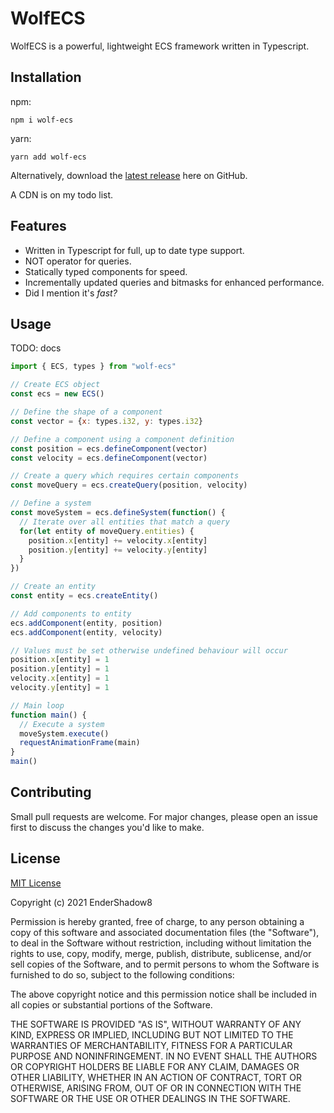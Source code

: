 # WolfECS

WolfECS is a powerful, lightweight ECS framework written in Typescript.

## Installation

npm:
```
npm i wolf-ecs
```
yarn:
```
yarn add wolf-ecs
```
Alternatively, download the [latest release](https://github.com/EnderShadow8/wolf-ecs/releases) here on GitHub.

A CDN is on my todo list.

## Features

- Written in Typescript for full, up to date type support.
- NOT operator for queries.
- Statically typed components for speed.
- Incrementally updated queries and bitmasks for enhanced performance.
- Did I mention it's *fast?*

## Usage

TODO: docs

```js
import { ECS, types } from "wolf-ecs"

// Create ECS object
const ecs = new ECS()

// Define the shape of a component
const vector = {x: types.i32, y: types.i32}

// Define a component using a component definition
const position = ecs.defineComponent(vector)
const velocity = ecs.defineComponent(vector)

// Create a query which requires certain components
const moveQuery = ecs.createQuery(position, velocity)

// Define a system
const moveSystem = ecs.defineSystem(function() {
  // Iterate over all entities that match a query
  for(let entity of moveQuery.entities) {
    position.x[entity] += velocity.x[entity]
    position.y[entity] += velocity.y[entity]
  }
})

// Create an entity
const entity = ecs.createEntity()

// Add components to entity
ecs.addComponent(entity, position)
ecs.addComponent(entity, velocity)

// Values must be set otherwise undefined behaviour will occur
position.x[entity] = 1
position.y[entity] = 1
velocity.x[entity] = 1
velocity.y[entity] = 1

// Main loop
function main() {
  // Execute a system
  moveSystem.execute()
  requestAnimationFrame(main)
}
main()
```

## Contributing
Small pull requests are welcome. For major changes, please open an issue first to discuss the changes you'd like to make.

## License
[MIT License](https://choosealicense.com/licenses/mit/)

Copyright (c) 2021 EnderShadow8

Permission is hereby granted, free of charge, to any person obtaining a copy
of this software and associated documentation files (the "Software"), to deal
in the Software without restriction, including without limitation the rights
to use, copy, modify, merge, publish, distribute, sublicense, and/or sell
copies of the Software, and to permit persons to whom the Software is
furnished to do so, subject to the following conditions:

The above copyright notice and this permission notice shall be included in all
copies or substantial portions of the Software.

THE SOFTWARE IS PROVIDED "AS IS", WITHOUT WARRANTY OF ANY KIND, EXPRESS OR
IMPLIED, INCLUDING BUT NOT LIMITED TO THE WARRANTIES OF MERCHANTABILITY,
FITNESS FOR A PARTICULAR PURPOSE AND NONINFRINGEMENT. IN NO EVENT SHALL THE
AUTHORS OR COPYRIGHT HOLDERS BE LIABLE FOR ANY CLAIM, DAMAGES OR OTHER
LIABILITY, WHETHER IN AN ACTION OF CONTRACT, TORT OR OTHERWISE, ARISING FROM,
OUT OF OR IN CONNECTION WITH THE SOFTWARE OR THE USE OR OTHER DEALINGS IN THE
SOFTWARE.

